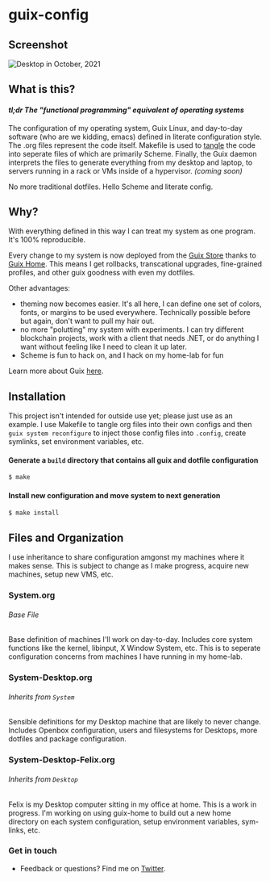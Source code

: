# guix-config
## Screenshot

![Desktop in October, 2021](res/Desktop.png) 

## What is this?
#### _tl;dr The "functional programming" equivalent of operating systems_
The configuration of my operating system, Guix Linux, and day-to-day software (who are we kidding, emacs) defined in literate configuration style. The .org files represent the code itself. Makefile is used to [tangle](https://orgmode.org/worg/org-contrib/babel/intro.html) the code into seperate files of which are primarily Scheme. Finally, the Guix daemon interprets the files to generate everything from my desktop and laptop, to servers running in a rack or VMs inside of a hypervisor. _(coming soon)_

No more traditional dotfiles. Hello Scheme and literate config.

## Why?
With everything defined in this way I can treat my system as one program. It's 100% reproducible.

Every change to my system is now deployed from the [Guix Store](https://guix.gnu.org/manual/en/html_node/The-Store.html) thanks to [Guix Home](https://guix.gnu.org/manual/devel/en/html_node/Home-Configuration.html). This means I get rollbacks, transcational upgrades, fine-grained profiles, and other guix goodness with even my dotfiles.

Other advantages: 
- theming now becomes easier. It's all here, I can define one set of colors, fonts, or margins to be used everywhere. Technically possible before but again, don't want to pull my hair out.
- no more "polutting" my system with experiments. I can try different blockchain projects, work with a client that needs .NET, or do anything I want without feeling like I need to clean it up later.
- Scheme is fun to hack on, and I hack on my home-lab for fun

Learn more about Guix [here](https://guix.gnu.org/).

## Installation
This project isn't intended for outside use yet; please just use as an example. I use Makefile to tangle org files into their own configs and then ```guix system reconfigure``` to inject those config files into ```.config```, create symlinks, set environment variables, etc. 

#### Generate a ```build``` directory that contains all guix and dotfile configuration

```sh
$ make
```

#### Install new configuration and move system to next generation
```sh
$ make install
```

## Files and Organization
I use inheritance to share configuration amgonst my machines where it makes sense. This is subject to change as I make progress, acquire new machines, setup new VMS, etc.

### System.org
###### Base File
Base definition of machines I'll work on day-to-day. Includes core system functions like the kernel, libinput, X Window System, etc. This is to seperate configuration concerns from machines I have running in my home-lab.

### System-Desktop.org
###### Inherits from `System`
Sensible definitions for my Desktop machine that are likely to never change. Includes Openbox configuration, users and filesystems for Desktops, more dotfiles and package configuration.

### System-Desktop-Felix.org
###### Inherits from `Desktop`
Felix is my Desktop computer sitting in my office at home. This is a work in progress. I'm working on using guix-home to build out a new home directory on each system configuration, setup environment variables, sym-links, etc.

### Get in touch
- Feedback or questions? Find me on [Twitter](https://twitter.com/dustinhlyons).
